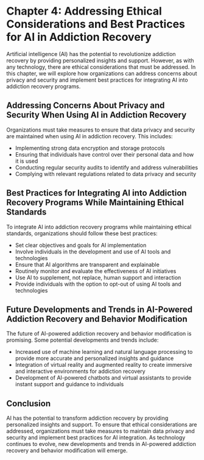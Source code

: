 Chapter 4: Addressing Ethical Considerations and Best Practices for AI in Addiction Recovery
============================================================================================

Artificial intelligence (AI) has the potential to revolutionize addiction recovery by providing personalized insights and support. However, as with any technology, there are ethical considerations that must be addressed. In this chapter, we will explore how organizations can address concerns about privacy and security and implement best practices for integrating AI into addiction recovery programs.

Addressing Concerns About Privacy and Security When Using AI in Addiction Recovery
----------------------------------------------------------------------------------

Organizations must take measures to ensure that data privacy and security are maintained when using AI in addiction recovery. This includes:

* Implementing strong data encryption and storage protocols
* Ensuring that individuals have control over their personal data and how it is used
* Conducting regular security audits to identify and address vulnerabilities
* Complying with relevant regulations related to data privacy and security

Best Practices for Integrating AI into Addiction Recovery Programs While Maintaining Ethical Standards
------------------------------------------------------------------------------------------------------

To integrate AI into addiction recovery programs while maintaining ethical standards, organizations should follow these best practices:

* Set clear objectives and goals for AI implementation
* Involve individuals in the development and use of AI tools and technologies
* Ensure that AI algorithms are transparent and explainable
* Routinely monitor and evaluate the effectiveness of AI initiatives
* Use AI to supplement, not replace, human support and interaction
* Provide individuals with the option to opt-out of using AI tools and technologies

Future Developments and Trends in AI-Powered Addiction Recovery and Behavior Modification
-----------------------------------------------------------------------------------------

The future of AI-powered addiction recovery and behavior modification is promising. Some potential developments and trends include:

* Increased use of machine learning and natural language processing to provide more accurate and personalized insights and guidance
* Integration of virtual reality and augmented reality to create immersive and interactive environments for addiction recovery
* Development of AI-powered chatbots and virtual assistants to provide instant support and guidance to individuals

Conclusion
----------

AI has the potential to transform addiction recovery by providing personalized insights and support. To ensure that ethical considerations are addressed, organizations must take measures to maintain data privacy and security and implement best practices for AI integration. As technology continues to evolve, new developments and trends in AI-powered addiction recovery and behavior modification will emerge.
